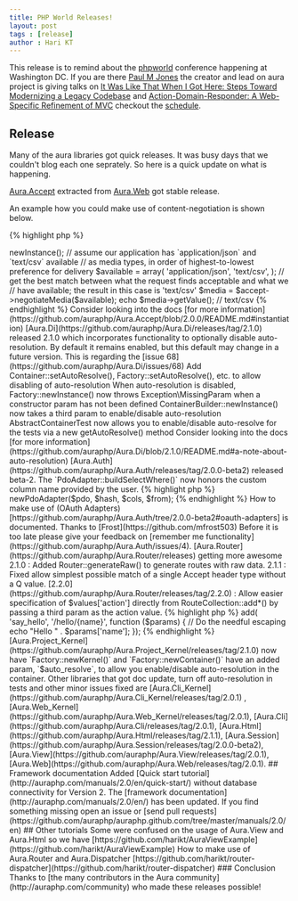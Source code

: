 ```yaml
---
title: PHP World Releases!
layout: post
tags : [release]
author : Hari KT
---
```


This release is to remind about the [phpworld](http://world.phparch.com/) conference happening at Washington DC. If you are there [Paul M Jones](http://paul-m-jones.com) the creator and lead on aura project is giving talks on [It Was Like That When I Got Here: Steps Toward Modernizing a Legacy Codebase](http://mlaphp.com/) and [Action-Domain-Responder: A Web-Specific Refinement of MVC](github.com/pmjones/adr) checkout the [schedule](http://world.phparch.com/speakers/#49998).

## Release

Many of the aura libraries got quick releases. It was busy days that we couldn't blog each one seprately. So here is a quick update on what is happening.

[Aura.Accept](https://github.com/auraphp/Aura.Accept/releases/tag/2.0.0) extracted from [Aura.Web](https://github.com/auraphp/Aura.Accept) got stable release.

An example how you could make use of content-negotiation is shown below.

{% highlight php %}
<?php
// assume the request indicates these Accept values (XML is best, then CSV,
// then anything else)
$_SERVER['HTTP_ACCEPT'] = 'application/xml;q=1.0,text/csv;q=0.5,*;q=0.1';

// create the accept factory
$accept_factory = new AcceptFactory($_SERVER);

// create the accept object
$accept = $accept_factory->newInstance();

// assume our application has `application/json` and `text/csv` available
// as media types, in order of highest-to-lowest preference for delivery
$available = array(
    'application/json',
    'text/csv',
);

// get the best match between what the request finds acceptable and what we
// have available; the result in this case is 'text/csv'
$media = $accept->negotiateMedia($available);
echo $media->getValue(); // text/csv
{% endhighlight %}

Consider looking into the docs [for more information](https://github.com/auraphp/Aura.Accept/blob/2.0.0/README.md#instantiation)

[Aura.Di](https://github.com/auraphp/Aura.Di/releases/tag/2.1.0) released 2.1.0 which incorporates functionality to optionally disable auto-resolution. By default it remains enabled, but this default may change in a future version. This is regarding the [issue 68](https://github.com/auraphp/Aura.Di/issues/68)

Add Container::setAutoResolve(), Factory::setAutoResolve(), etc. to allow disabling of auto-resolution

When auto-resolution is disabled, Factory::newInstance() now throws Exception\MissingParam when a constructor param has not been defined

ContainerBuilder::newInstance() now takes a third param to enable/disable auto-resolution

AbstractContainerTest now allows you to enable/disable auto-resolve for the tests via a new getAutoResolve() method

Consider looking into the docs [for more information](https://github.com/auraphp/Aura.Di/blob/2.1.0/README.md#a-note-about-auto-resolution)

[Aura.Auth](https://github.com/auraphp/Aura.Auth/releases/tag/2.0.0-beta2) released beta-2.

The `PdoAdapter::buildSelectWhere()` now honors the custom column name provided by the user.

{% highlight php %}
<?php
$auth_factory = new \Aura\Auth\AuthFactory($_COOKIE);
$pdo = new \PDO(...);
$hash = new PasswordVerifier(PASSWORD_BCRYPT);
$cols = array('username', 'md5password');
$from = 'accounts';
$pdo_adapter = $auth_factory->newPdoAdapter($pdo, $hash, $cols, $from);
{% endhighlight %}

How to make use of (OAuth Adapters)[https://github.com/auraphp/Aura.Auth/tree/2.0.0-beta2#oauth-adapters] is documented. Thanks to [Frost](https://github.com/mfrost503)

Before it is too late please give your feedback on [remember me functionality](https://github.com/auraphp/Aura.Auth/issues/4).

[Aura.Router](https://github.com/auraphp/Aura.Router/releases) getting more awesome

2.1.0 : Added Router::generateRaw() to generate routes with raw data.
2.1.1 : Fixed allow simplest possible match of a single Accept header type without a Q value.
[2.2.0](https://github.com/auraphp/Aura.Router/releases/tag/2.2.0) : Allow easier specification of $values['action'] directly from RouteCollection::add*() by passing a third param as the action value.

{% highlight php %}
<?php
$router->add(
    'say_hello',
    '/hello/{name}',
    function ($params) {
        // Do the needful escaping
        echo "Hello " . $params['name'];
    });
{% endhighlight %}

[Aura.Project_Kernel](https://github.com/auraphp/Aura.Project_Kernel/releases/tag/2.1.0) now have `Factory::newKernel()` and `Factory::newContainer()` have an added param, `$auto_resolve`, to allow you enable/disable auto-resolution in the container.

Other libraries that got doc update, turn off auto-resolution in tests and other minor issues fixed are [Aura.Cli_Kernel](https://github.com/auraphp/Aura.Cli_Kernel/releases/tag/2.0.1) , [Aura.Web_Kernel](https://github.com/auraphp/Aura.Web_Kernel/releases/tag/2.0.1), [Aura.Cli](https://github.com/auraphp/Aura.Cli/releases/tag/2.0.1), [Aura.Html](https://github.com/auraphp/Aura.Html/releases/tag/2.1.1), [Aura.Session](https://github.com/auraphp/Aura.Session/releases/tag/2.0.0-beta2), [Aura.View](https://github.com/auraphp/Aura.View/releases/tag/2.0.1), [Aura.Web](https://github.com/auraphp/Aura.Web/releases/tag/2.0.1).

## Framework documentation

Added [Quick start tutorial](http://auraphp.com/manuals/2.0/en/quick-start/) without database connectivity for Version 2. The  [framework documentation](http://auraphp.com/manuals/2.0/en/) has been updated. If you find something missing open an issue or [send pull requests](https://github.com/auraphp/auraphp.github.com/tree/master/manuals/2.0/en)


## Other tutorials

Some were confused on the usage of Aura.View  and Aura.Html so we have  [https://github.com/harikt/AuraViewExample](https://github.com/harikt/AuraViewExample)

How to make use of Aura.Router and Aura.Dispatcher [https://github.com/harikt/router-dispatcher](https://github.com/harikt/router-dispatcher)

### Conclusion

Thanks to [the many contributors in the Aura community](http://auraphp.com/community) who made these releases possible!
